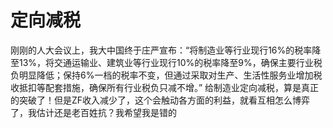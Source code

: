 # 定向减税
刚刚的人大会议上，我大中国终于庄严宣布：“将制造业等行业现行16%的税率降至13%，将交通运输业、建筑业等行业现行10%的税率降至9%，确保主要行业税负明显降低；保持6%一档的税率不变，但通过采取对生产、生活性服务业增加税收抵扣等配套措施，确保所有行业税负只减不增。”
给制造业定向减税，算是真正的突破了！但是ZF收入减少了，这个会触动各方面的利益，就看互相怎么博弈了，我估计还是老百姓抗？我希望我是错的
